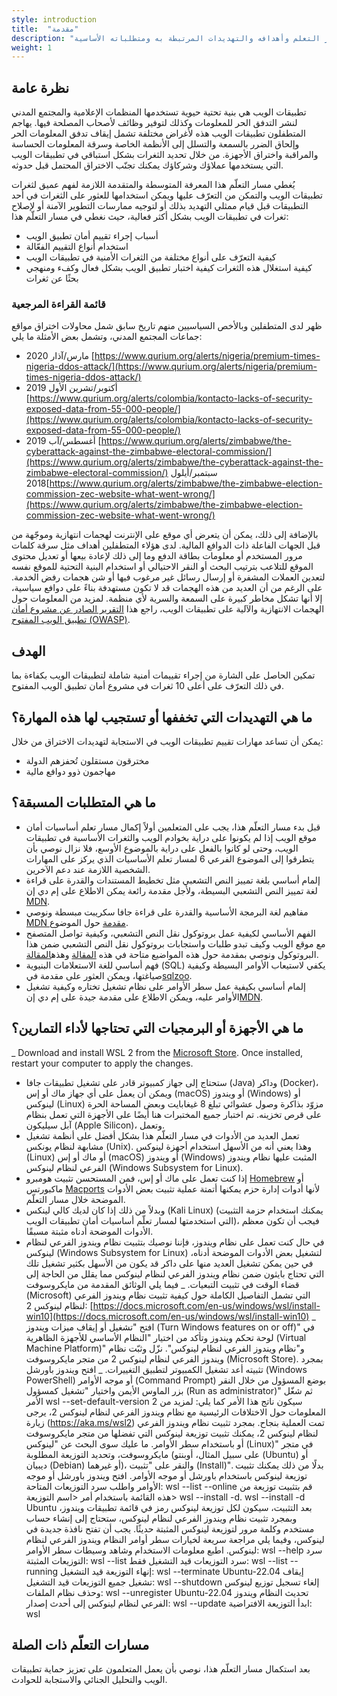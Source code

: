 ```yaml
---
style: introduction
title:  "مقدمة"
description: "اقرأ نظرة عامة على مسار التعلم وأهدافه والتهديدات المرتبطة به ومتطلباته الأساسية"
weight: 1
---
```


## نظرة عامة

تطبيقات الويب هي بنية تحتية حيوية تستخدمها المنظمات الإعلامية والمجتمع المدني لنشر التدفق الحر للمعلومات وكذلك لتوفير وظائف لأصحاب المصلحة فيها. يهاجم المتطفلون تطبيقات الويب هذه لأغراض مختلفة تشمل إيقاف تدفق المعلومات الحر وإلحاق الضرر بالسمعة والتسلل إلى الأنظمة الخاصة وسرقة المعلومات الحساسة والمراقبة واختراق الأجهزة. من خلال تحديد الثغرات بشكل استباقي في تطبيقات الويب التي يستخدمها عملاؤك وشركاؤك يمكنك تجنّب الاختراق المحتمل قبل حدوثه.

يُغطي مسار التعلّم هذا المعرفة المتوسطة والمتقدمة اللازمة لفهم عميق لثغرات تطبيقات الويب والتمكن من التعرّف عليها ويمكن استخدامها للعثور على الثغرات في أحد التطبيقات قبل قيام ممثلي التهديد بذلك أو لتوجيه ممارسات التطوير الآمنة أو لإصلاح ثغرات في تطبيقات الويب بشكل أكثر فعالية، حيث نغطي في مسار التعلّم هذا:

- أسباب إجراء تقييم أمان تطبيق الويب
- استخدام أنواع التقييم الفعّالة
- كيفية التعرّف على أنواع مختلفة من الثغرات الأمنية في تطبيقات الويب
- كيفية استغلال هذه الثغرات
كيفية اختبار تطبيق الويب بشكل فعال وكفء ومنهجي بحثًا عن ثغرات

### قائمة القراءة المرجعية

ظهر لدى المتطفلين وبالأخص السياسيين منهم تاريخ سابق شمل محاولات اختراق مواقع جماعات المجتمع المدني، وتشمل بعض الأمثلة ما يلي:
- مارس/آذار 2020 [https://www.qurium.org/alerts/nigeria/premium-times-nigeria-ddos-attack/](https://www.qurium.org/alerts/nigeria/premium-times-nigeria-ddos-attack/)
- أكتوبر/تشرين الأول 2019 [https://www.qurium.org/alerts/colombia/kontacto-lacks-of-security-exposed-data-from-55-000-people/](https://www.qurium.org/alerts/colombia/kontacto-lacks-of-security-exposed-data-from-55-000-people/)
- أغسطس/آب 2019 [https://www.qurium.org/alerts/zimbabwe/the-cyberattack-against-the-zimbabwe-electoral-commission/](https://www.qurium.org/alerts/zimbabwe/the-cyberattack-against-the-zimbabwe-electoral-commission/)
سبتمبر/أيلول 2018[https://www.qurium.org/alerts/zimbabwe/the-zimbabwe-election-commission-zec-website-what-went-wrong/](https://www.qurium.org/alerts/zimbabwe/the-zimbabwe-election-commission-zec-website-what-went-wrong/)

بالإضافة إلى ذلك، يمكن أن يتعرض أي موقع على الإنترنت لهجمات انتهازية وموجّهة من قبل الجهات الفاعلة ذات الدوافع المالية. لدى هؤلاء المتطفلين أهداف مثل سرقة كلمات مرور المستخدم أو معلومات بطاقة الدفع وما إلى ذلك لإعادة بيعها أو تعديل محتوى الموقع للتلاعب بترتيب البحث أو النقر الاحتيالي أو استخدام البنية التحتية للموقع نفسه لتعدين العملات المشفرة أو إرسال رسائل غير مرغوب فيها أو شن هجمات رفض الخدمة. على الرغم من أن العديد من هذه الهجمات قد لا تكون مستهدفة بناءً على دوافع سياسية، إلا أنها تشكل مخاطر كبيرة على السمعة والسرية لأي منظمة. لمزيد من المعلومات حول الهجمات الانتهازية والآلية على تطبيقات الويب، راجع هذا [التقرير الصادر عن مشروع أمان تطبيق الويب المفتوح (OWASP)](https://owasp.org/www-project-automated-threats-to-web-applications/).

## الهدف 
تمكين الحاصل على الشارة من إجراء تقييمات أمنية شاملة لتطبيقات الويب بكفاءة بما في ذلك التعرّف على أعلى 10 ثغرات في مشروع أمان تطبيق الويب المفتوح.

## ما هي التهديدات التي تخففها أو تستجيب لها هذه المهارة؟

يمكن أن تساعد مهارات تقييم تطبيقات الويب في الاستجابة لتهديدات الاختراق من خلال:

- مخترقون مستقلون تُحفزهم الدولة
- مهاجمون ذوو دوافع مالية

## ما هي المتطلبات المسبقة؟ 

- قبل بدء مسار التعلّم هذا، يجب على المتعلمين أولاً إكمال مسار تعلم أساسيات أمان موقع الويب إذا لم يكونوا على دراية بخوادم الويب والثغرات الأساسية في تطبيقات الويب، وحتى لو كانوا بالفعل على دراية بالموضوع الأوسع، فلا نزال نوصي بأن يتطرقوا إلى الموضوع الفرعي 6 لمسار تعلم الأساسيات الذي يركز على المهارات الشخصية اللازمة عند دعم الآخرين.
- إلمام أساسي بلغة تمييز النص التشعبي مثل تخطيط المستندات والقدرة على قراءة لغة تمييز النص التشعبي البسيطة، ولأجل مقدمة رائعة يمكن الاطلاع على إم دي إن [MDN](https://developer.mozilla.org/en-US/docs/Learn).
- مفاهيم لغة البرمجة الأساسية والقدرة على قراءة جافا سكريبت مبسطة ونوصي [MDN مقدمة](https://developer.mozilla.org/en-US/docs/Learn/JavaScript) حول الموضوع.
- الفهم الأساسي لكيفية عمل بروتوكول نقل النص التشعبي، وكيفية تواصل المتصفح مع موقع الويب وكيف تبدو طلبات واستجابات بروتوكول نقل النص التشعبي ضمن هذا البروتوكول ونوصي بمقدمة حول هذه المواضيع متاحة في هذه [المقالة](https://www.cloudflare.com/learning/ddos/glossary/hypertext-transfer-protocol-http/) وهذه[المقالة](https://developer.mozilla.org/en-US/docs/Learn/Forms/Sending_and_retrieving_form_data).
- فهم أساسي للغة الاستعلامات البنيوية (SQL) يكفي لاستيعاب الأوامر البسيطة وكيفية صياغتها، ويمكن العثور على مقدمة في[sqlzoo](https://sqlzoo.net/wiki/SQL_Tutorial).
- إلمام أساسي بكيفية عمل سطر الأوامر على نظام تشغيل تختاره وكيفية تشغيل الأوامر عليه، ويمكن الاطلاع على مقدمة جيدة على إم دي إن[MDN](https://developer.mozilla.org/en-US/docs/Learn/Tools_and_testing/Understanding_client-side_tools/Command_line).

## ما هي الأجهزة أو البرمجيات التي تحتاجها لأداء التمارين؟ 


  _ Download and install WSL 2 from the [Microsoft Store](https://apps.microsoft.com/store/detail/windows-subsystem-for-linux-preview/9P9TQF7MRM4R). Once installed, restart your computer to apply the changes.

- ستحتاج إلى جهاز كمبيوتر قادر على تشغيل تطبيقات جافا (Java) وداكر (Docker)، ويمكن أن يعمل على أي جهاز ماك أو إس (macOS) أو ويندوز (Windows) أو لينوكس (Linux) مزوّد بذاكرة وصول عشوائي تبلغ 8 غيغابايت وبعض المساحة الحرة على قرص تخزينه. تم اختبار جميع المختبرات هنا أيضًا على الأجهزة التي تعمل بنظام آبل سيليكون (Apple Silicon)، وتعمل.
- تعمل العديد من الأدوات في مسار التعلّم هذا بشكل أفضل على أنظمة تشغيل مشابهة لنظام يونكس (Unix). وهذا يعني أنه من الأسهل استخدام أجهزة لينوكس (Linux) أو ماك أو إس (macOS) أو ويندوز (Windows) المثبت عليها نظام ويندوز الفرعي لنظام لينوكس (Windows Subsystem for Linux).
- إذا كنت تعمل على ماك أو إس، فمن المستحسن تثبيت هومبرو [Homebrew](https://brew.sh/) أو ماكبورتس [Macports](https://www.macports.org/) لأنها أدوات إدارة حزم يمكنها أتمتة عملية تثبيت بعض الأدوات الموضحة خلال مسار التعلّم.
- وبدلاً من ذلك إذا كان لديك كالي لينكس (Kali Linux) (يمكنك استخدام حزمة التثبيت التي استخدمتها لمسار تعلّم أساسيات أمان تطبيقات الويب)، فيجب أن تكون معظم الأدوات الموضحة أدناه مثبتة مسبقًا.
- في حال كنت تعمل على نظام ويندوز، فإننا نوصيك بتثبيت نظام ويندوز الفرعي لنظام لينوكس (Windows Subsystem for Linux) لتشغيل بعض الأدوات الموضحة أدناه، في حين يمكن تشغيل العديد منها على داكر قد يكون من الأسهل بكثير تشغيل تلك التي تحتاج بايثون ضمن نظام ويندوز الفرعي لنظام لينوكس مما يقلل من الحاجة إلى قضاء الوقت في تثبيت التبعيات.
_ فيما يلي الوثائق المقدمة من مايكروسوفت (Microsoft) التي تشمل التفاصيل الكاملة حول كيفية تثبيت نظام ويندوز الفرعي لنظام لينوكس 2: [https://docs.microsoft.com/en-us/windows/wsl/install-win10](https://docs.microsoft.com/en-us/windows/wsl/install-win10)
_ افتح "تشغيل أو إيقاف ميزات ويندوز (Turn Windows features on or off)" في لوحة تحكم ويندوز وتأكد من اختيار "النظام الأساسي للأجهزة الظاهرية (Virtual Machine Platform)" و"نظام ويندوز الفرعي لنظام لينوكس".
نزّل وثبّت نظام ويندوز الفرعي لنظام لينوكس 2 من متجر مايكروسوفت (Microsoft Store). بمجرد تثبيته أعد تشغيل الكمبيوتر لتطبيق التغييرات.
_ افتح ويندوز باورشل (Windows PowerShell) أو موجه الأوامر (Command Prompt) بوضع المسؤول من خلال النقر بزر الماوس الأيمن واختيار "تشغيل كمسؤول (Run as administrator)" ثم شغّل الأمر
wsl --set-default-version 2
سيكون ناتج هذا الأمر كما يلي:
لمزيد من المعلومات حول الاختلافات الرئيسية مع نظام ويندوز الفرعي لنظام لينوكس 2، يرجى زيارة (https://aka.ms/wsl2)
تمت العملية بنجاح.
بمجرد تثبيت نظام ويندوز الفرعي لنظام لينوكس 2، يمكنك تثبيت توزيعة لينوكس التي تفضلها من متجر مايكروسوفت أو باستخدام سطر الأوامر. ما عليك سوى البحث عن "لينوكس (Linux)" في متجر مايكروسوفت، وتحديد التوزيعة المطلوبة (على سبيل المثال، أوبنتو (Ubuntu) أو ديبيان (Debian) أو غيرهما)، والنقر على "تثبيت (Install)". بدلًا من ذلك يمكنك تثبيت توزيعة لينوكس باستخدام باورشل أو موجه الأوامر. افتح ويندوز باورشل أو موجه الأوامر واطلب سرد التوزيعات المتاحة:
wsl --list --online
قم بتثبيت توزيعة من هذه القائمة باستخدام أمر <اسم التوزيعة> wsl --install -d.
wsl --install -d Ubuntu
بعد التثبيت، سيكون لكل توزيعة لينوكس رمز في قائمة تطبيقات ويندوز، وبمجرد تثبيت نظام ويندوز الفرعي لنظام لينوكس، ستحتاج إلى إنشاء حساب مستخدم وكلمة مرور لتوزيعة لينوكس المثبتة حديثًا. 
يجب أن تفتح نافذة جديدة في لينوكس،
وفيما يلي مراجعة سريعة لخيارات سطر أوامر النظام ويندوز الفرعي لنظام لينوكس.
اطبع معلومات الاستخدام وشاهد وسيطات سطر الأوامر:
wsl --help
سرد التوزيعات المثبتة:
wsl --list
سرد التوزيعات قيد التشغيل فقط:
wsl --list --running
إنهاء التوزيعة قيد التشغيل:
wsl --terminate Ubuntu-22.04
إيقاف تشغيل جميع التوزيعات قيد التشغيل:
wsl --shutdown
إلغاء تسجيل توزيع لينوكس وحذف نظام الملفات:
wsl --unregister Ubuntu-22.04
تحديث النظام ويندوز الفرعي لنظام لينوكس إلى أحدث إصدار:
wsl --update
ابدأ التوزيعة الافتراضية:
wsl

## مسارات التعلّم ذات الصلة 
بعد استكمال مسار التعلّم هذا، نوصي بأن يعمل المتعلمون على تعزيز حماية تطبيقات الويب والتحليل الجنائي والاستجابة للحوادث.
